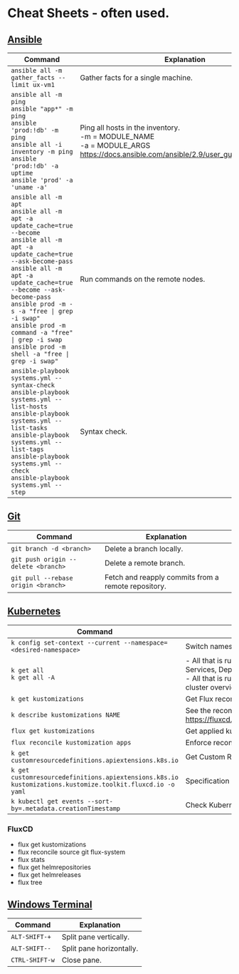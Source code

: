 # Cheat Sheets - often used.

## [Ansible](./DevOps/ansible.md)

Command | Explanation
--------|-------------
`ansible all -m gather_facts --limit ux-vm1` | Gather facts for a single machine.
`ansible all -m ping`<br>`ansible "app*" -m ping`<br>`ansible 'prod:!db' -m ping`<br>`ansible all -i inventory -m ping`<br>`ansible 'prod:!db' -a uptime`<br>`ansible 'prod' -a 'uname -a'` | Ping all hosts in the inventory.<br>-m = MODULE_NAME<br> -a =  MODULE_ARGS<br>https://docs.ansible.com/ansible/2.9/user_guide/modules.html
`ansible all -m apt`<br>`ansible all -m apt -a update_cache=true --become`<br>`ansible all -m apt -a update_cache=true  --ask-become-pass`<br>`ansible all -m apt -a update_cache=true --become --ask-become-pass`<br>`ansible prod -m -s -a "free \| grep -i swap"`<br>`ansible prod -m command -a "free" \| grep -i swap`<br>`ansible prod -m shell -a "free \| grep -i swap"` | Run commands on the remote nodes.
`ansible-playbook systems.yml --syntax-check`<br>`ansible-playbook systems.yml --list-hosts`<br>`ansible-playbook systems.yml --list-tasks`<br>`ansible-playbook systems.yml --list-tags`<br>`ansible-playbook systems.yml --check`<br>`ansible-playbook systems.yml --step` | Syntax check.

## [Git](./DevOps/ansible.md)

Command | Explanation
--------|-------------
`git branch -d <branch>` | Delete a branch locally.
`git push origin --delete <branch>` | Delete a remote branch.
`git pull --rebase origin <branch>` | Fetch and reapply commits from a remote repository.

## [Kubernetes](./DevOps/git.md)

| Command                                                                                                   | Explanation                                                                                                                                                     |
| --------------------------------------------------------------------------------------------------------- | --------------------------------------------------------------------------------------------------------------------------------------------------------------- |
| `k config set-context --current --namespace=<desired-namespace>`                                          | Switch namespace.                                                                                                                                               |
| `k get all` <br> `k get all -A`                                                                           | - All that is running in a current namespace (PODS, Services, Deployments, etc.) <br>- All that is running in ALL namespaces! Good Kubernetes cluster overview! |
| `k get kustomizations`                                                                                    | Get Flux reconciliation status.                                                                                                                                 |
| `k describe kustomizations NAME`                                                                          | See the reconciliation status conditions and events. https://fluxcd.io/flux/components/kustomize/kustomizations/                                                |
| `flux get kustomizations`                                                                                 | Get applied kustomizations.                                                                                                                                     |
| `flux reconcile kustomization apps`                                                                       | Enforce reconciliation.                                                                                                                                         |
| `k get customresourcedefinitions.apiextensions.k8s.io`                                                    | Get Custom Resource Definitions.                                                                                                                                |
| `k get customresourcedefinitions.apiextensions.k8s.io kustomizations.kustomize.toolkit.fluxcd.io -o yaml` | Specification of the Kustomization custom resource in yaml.                                                                                                     |
| `k kubectl get events --sort-by=.metadata.creationTimestamp`                                              | Check Kubernetes events for detailed logs.                                                                                                                      |

### FluxCD

- flux get kustomizations
- flux reconcile source git flux-system
- flux stats
- flux get helmrepositories
- flux get helmreleases
- flux tree

## [Windows Terminal](./Windows/windows-terminal-panes.md)

Command | Explanation
--------|-------------
`ALT-SHIFT-+` | Split pane vertically.
`ALT-SHIFT--` | Split pane horizontally.
`CTRL-SHIFT-w` | Close pane.